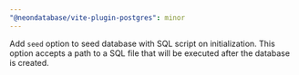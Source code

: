 ```yaml
---
"@neondatabase/vite-plugin-postgres": minor
---
```


Add `seed` option to seed database with SQL script on initialization. This option accepts a path to a SQL file that will be executed after the database is created.
